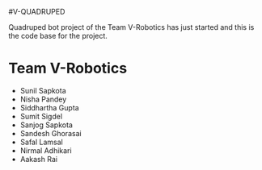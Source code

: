 #V-QUADRUPED

Quadruped bot project of the Team V-Robotics has just started and this is the code base for the project.


# Team V-Robotics
* Sunil Sapkota
* Nisha Pandey
* Siddhartha Gupta
* Sumit Sigdel
* Sanjog Sapkota
* Sandesh Ghorasai
* Safal Lamsal
* Nirmal Adhikari
* Aakash Rai
